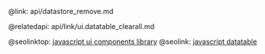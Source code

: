 @link: api/datastore_remove.md

@relatedapi:
	api/link/ui.datatable_clearall.md

@seolinktop: [javascript ui components library](https://webix.com)
@seolink: [javascript datatable](https://webix.com/widget/datatable/)